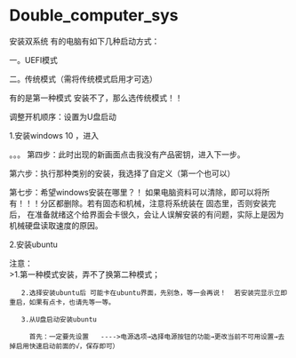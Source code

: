 # Double_computer_sys

安装双系统
有的电脑有如下几种启动方式：

 一。UEFI模式
 
 二。传统模式（需将传统模式启用才可选）
 
 有的是第一种模式 安装不了，那么选传统模式！！
 
调整开机顺序：设置为U盘启动


1.安装windows 10 ，进入

。。。
第四步：此时出现的新画面点击我没有产品密钥，进入下一步。

第六步：执行那种类别的安装，我选择了自定义（第一个也可以）

第七步：希望windows安装在哪里？！   如果电脑资料可以清除，即可以将所有！！！分区都删除。若有固态和机械，注意将系统装在 固态里，否则安装完后，
       在准备就绪这个给界面会卡很久，会让人误解安装的有问题，实际上是因为机械硬盘读取速度的原因。
       
2.安装ubuntu
  
       
注意：  
       >1.第一种模式安装，弄不了换第二种模式；

       2.选择安装ubuntu后 可能卡在ubuntu界面，先别急，等一会再说！  若安装完显示立即重启，如果有点卡，也请先等一等。
       
       3.从U盘启动安装ubuntu
       
         首先：一定要先设置   ---->电源选项→选择电源按钮的功能→更改当前不可用设置→去掉启用快速启动前面的√，保存即可）
       



